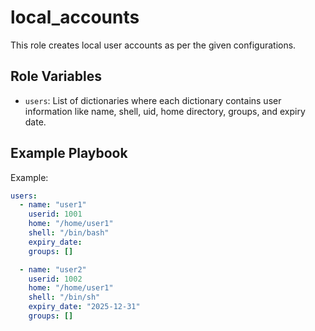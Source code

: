 local_accounts
=========
This role creates local user accounts as per the given configurations.

Role Variables
--------------
- `users`: List of dictionaries where each dictionary contains user information like name, shell, uid, home directory, groups, and expiry date.

Example Playbook
----------------
Example:

```yaml
users:
  - name: "user1"
    userid: 1001
    home: "/home/user1"
    shell: "/bin/bash"
    expiry_date:
    groups: []

  - name: "user2"
    userid: 1002
    home: "/home/user1"
    shell: "/bin/sh"
    expiry_date: "2025-12-31"
    groups: []
